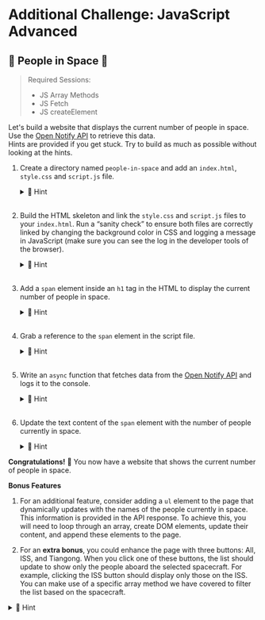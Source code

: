 # Additional Challenge: JavaScript Advanced

## 📡 People in Space 🚀

> Required Sessions:
>
> - JS Array Methods
> - JS Fetch
> - JS createElement

Let's build a website that displays the current number of people in space. Use the [Open Notify API](http://open-notify.org/Open-Notify-API/People-In-Space/) to retrieve this data.  
Hints are provided if you get stuck. Try to build as much as possible without looking at the hints.

1. Create a directory named `people-in-space` and add an `index.html`, `style.css` and `script.js` file.
    <details>
    <summary>🙈 Hint</summary>

   ```bash
   mkdir people-in-space
   cd people-in-space
   ```

   ```bash
   touch index.html style.css script.js
   ```

   </details>
   &nbsp;

2. Build the HTML skeleton and link the `style.css` and `script.js` files to your `index.html`. Run a “sanity check” to ensure both files are correctly linked by changing the background color in CSS and logging a message in JavaScript (make sure you can see the log in the developer tools of the browser).
      <details>
      <summary>🙈 Hint</summary>

   ```html
   <!doctype html>
   <html lang="en">
     <head>
       <meta charset="UTF-8" />
       <meta name="viewport" content="width=device-width, initial-scale=1.0" />
       <title>People in Space</title>
       <link rel="stylesheet" href="style.css" />
       <script src="script.js" defer></script>
     </head>
     <body>
       <h1>People in Space:</h1>
     </body>
   </html>
   ```

   ```css
   /* style.css */
   body {
     background-color: #2d383a;
     color: white;
   }
   ```

   ```js
   // script.js
   console.log("Sanity check");
   ```

   </details>
   &nbsp;

3. Add a `span` element inside an `h1` tag in the HTML to display the current number of people in space.
   <details>
   <summary>🙈 Hint</summary>

   ```html
   <h1>
     People in Space:
     <span data-js="people-in-space">???</span>
   </h1>
   ```

    </details>
    &nbsp;

4. Grab a reference to the `span` element in the script file.
    <details>
    <summary>🙈 Hint</summary>

   ```js
   // script.js
   const peopleInSpace = document.querySelector("[data-js='people-in-space']");
   ```

    </details>
    &nbsp;

5. Write an `async` function that fetches data from the [Open Notify API](http://open-notify.org/Open-Notify-API/People-In-Space/) and logs it to the console.
   <details>
   <summary>🙈 Hint</summary>

   ```js
   // script.js
   async function getPeopleInSpace() {
     const response = await fetch("http://api.open-notify.org/astros.json");
     const data = await response.json();
     console.log("data: ", data);
   }
   getPeopleInSpace(); // don't forget to call the function
   ```

   </details>
   &nbsp;

6. Update the text content of the `span` element with the number of people currently in space.
    <details>
    <summary>🙈 Hint</summary>

   ```js
   // script.js
   async function getPeopleInSpace() {
     const response = await fetch("http://api.open-notify.org/astros.json");
     const data = await response.json();
     peopleInSpace.innerText = data.number;
   }
   getPeopleInSpace(); // don't forget to call the function
   ```

    </details>

**Congratulations!** 🚀 You now have a website that shows the current number of people in space.

**Bonus Features**

1. For an additional feature, consider adding a `ul` element to the page that dynamically updates with the names of the people currently in space. This information is provided in the API response. To achieve this, you will need to loop through an array, create DOM elements, update their content, and append these elements to the page.

2. For an **extra bonus**, you could enhance the page with three buttons: All, ISS, and Tiangong. When you click one of these buttons, the list should update to show only the people aboard the selected spacecraft. For example, clicking the ISS button should display only those on the ISS. You can make use of a specific array method we have covered to filter the list based on the spacecraft.

  <details>
  <summary>🙈 Hint</summary>

[Array.prototype.filter()](https://developer.mozilla.org/en-US/docs/Web/JavaScript/Reference/Global_Objects/Array/filter) would be a good array method to look at.

```js
const people = [
  {
    name: "Sergey Prokopyev",
    craft: "ISS",
  },
  {
    name: "Dmitry Petelin",
    craft: "ISS",
  },
  {
    name: "Frank Rubio",
    craft: "ISS",
  },
  {
    name: "Stephen Bowen",
    craft: "ISS",
  },
  {
    name: "Warren Hoburg",
    craft: "ISS",
  },
  {
    name: "Sultan Alneyadi",
    craft: "ISS",
  },
  {
    name: "Andrey Fedyaev",
    craft: "ISS",
  },
  {
    name: "Jing Haiping",
    craft: "Tiangong",
  },
  {
    name: "Gui Haichow",
    craft: "Tiangong",
  },
  {
    name: "Zhu Yangzhu",
    craft: "Tiangong",
  },
];
// e.g.
const peopleOnIss = people.filter((person) => person.craft === "ISS");

// The value of peopleOnIss would be:

// [
//     {
//         "name": "Sergey Prokopyev",
//         "craft": "ISS"
//     },
//     {
//         "name": "Dmitry Petelin",
//         "craft": "ISS"
//     },
//     {
//         "name": "Frank Rubio",
//         "craft": "ISS"
//     },
//     {
//         "name": "Stephen Bowen",
//         "craft": "ISS"
//     },
//     {
//         "name": "Warren Hoburg",
//         "craft": "ISS"
//     },
//     {
//         "name": "Sultan Alneyadi",
//         "craft": "ISS"
//     },
//     {
//         "name": "Andrey Fedyaev",
//         "craft": "ISS"
//     }
// ]
```

  </details>
